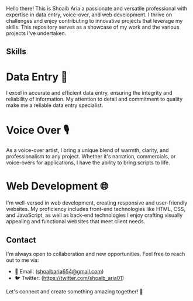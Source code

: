 Hello there! This is Shoaib Aria a passionate and versatile professional with expertise in data entry, voice-over, and web development. I thrive on challenges and enjoy contributing to innovative projects that leverage my skills. This repository serves as a showcase of my work and the various projects I've undertaken.

## Skills

# Data Entry 💼
I excel in accurate and efficient data entry, ensuring the integrity and reliability of information. My attention to detail and commitment to quality make me a reliable data entry specialist. 

# Voice Over 🎙️
As a voice-over artist, I bring a unique blend of warmth, clarity, and professionalism to any project. Whether it's narration, commercials, or voice-overs for applications, I have the ability to bring scripts to life.

# Web Development 🌐
I'm well-versed in web development, creating responsive and user-friendly websites. My proficiency includes front-end technologies like HTML, CSS, and JavaScript, as well as back-end technologies  I enjoy crafting visually appealing and functional websites that meet client needs.
## Contact
I'm always open to collaboration and new opportunities. Feel free to reach out to me via:

- 📧 Email: (shoaibaria654@gmail.com)
- 🐦 Twitter: (https://twitter.com/shoaib_aria01)

Let's connect and create something amazing together! 🚀
